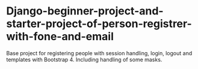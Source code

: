 # Django-beginner-project-and-starter-project-of-person-registrer-with-fone-and-email
Base project for registering people with session handling, login, logout and templates with Bootstrap 4. Including handling of some masks.
